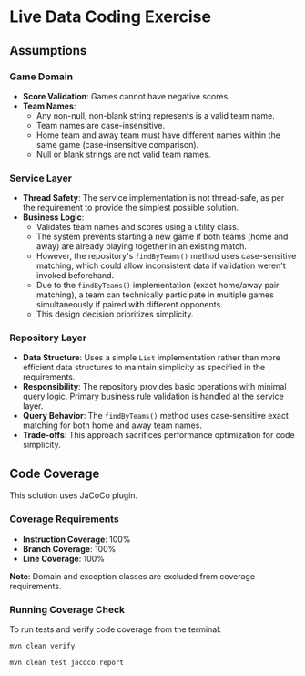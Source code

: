# Live Data Coding Exercise

## Assumptions

### Game Domain
- **Score Validation**: Games cannot have negative scores. 
- **Team Names**:
    - Any non-null, non-blank string represents is a valid team name.
    - Team names are case-insensitive.
    - Home team and away team must have different names within the same game (case-insensitive comparison).
    - Null or blank strings are not valid team names.

### Service Layer
- **Thread Safety**: The service implementation is not thread-safe, as per the requirement to provide the simplest possible solution.
- **Business Logic**:
    - Validates team names and scores using a utility class.
    - The system prevents starting a new game if both teams (home and away) are already playing together in an existing match.
    - However, the repository's `findByTeams()` method uses case-sensitive matching, which could allow inconsistent data if validation weren't invoked beforehand.
    - Due to the `findByTeams()` implementation (exact home/away pair matching), a team can technically participate in multiple games simultaneously if paired with different opponents.
    - This design decision prioritizes simplicity.

### Repository Layer
- **Data Structure**: Uses a simple `List` implementation rather than more efficient data structures to maintain simplicity as specified in the requirements.
- **Responsibility**: The repository provides basic operations with minimal query logic. Primary business rule validation is handled at the service layer.
- **Query Behavior**: The `findByTeams()` method uses case-sensitive exact matching for both home and away team names.
- **Trade-offs**: This approach sacrifices performance optimization for code simplicity.


## Code Coverage

This solution uses JaCoCo plugin.

### Coverage Requirements
- **Instruction Coverage**: 100%
- **Branch Coverage**: 100%
- **Line Coverage**: 100%

**Note**: Domain and exception classes are excluded from coverage requirements.

### Running Coverage Check

To run tests and verify code coverage from the terminal:
```bash
mvn clean verify

mvn clean test jacoco:report
```
